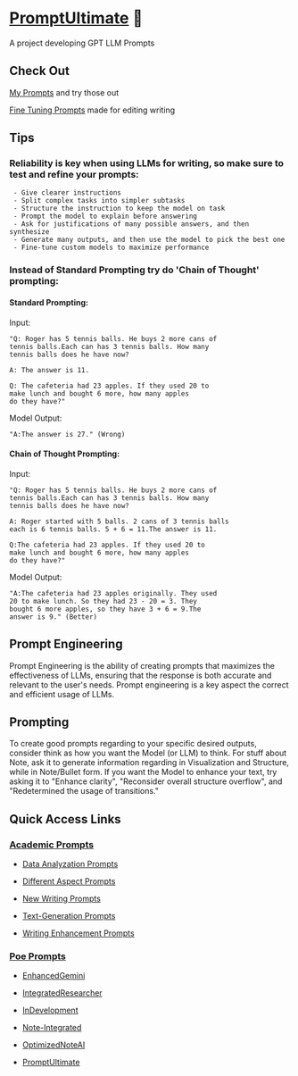 # [PromptUltimate](https://github.com/1mpactin6/PromptUltimate) 📝

 A project developing GPT LLM Prompts

## Check Out

[My Prompts](main/MyPrompts.md/) and try those out

[Fine Tuning Prompts](main/Fine%20Tuning%20Prompts.md/) made for editing writing

## Tips

### Reliability is key when using LLMs for writing, so make sure to test and refine your prompts:

```
 - Give clearer instructions
 - Split complex tasks into simpler subtasks
 - Structure the instruction to keep the model on task
 - Prompt the model to explain before answering
 - Ask for justifications of many possible answers, and then synthesize
 - Generate many outputs, and then use the model to pick the best one
 - Fine-tune custom models to maximize performance
```

### Instead of Standard Prompting try do 'Chain of Thought' prompting:

#### Standard Prompting:

Input:

```
"Q: Roger has 5 tennis balls. He buys 2 more cans of
tennis balls.Each can has 3 tennis balls. How many
tennis balls does he have now?

A: The answer is 11.

Q: The cafeteria had 23 apples. If they used 20 to
make lunch and bought 6 more, how many apples
do they have?"
```

Model Output:

```
"A:The answer is 27." (Wrong)
```

#### Chain of Thought Prompting:

Input:

```
"Q: Roger has 5 tennis balls. He buys 2 more cans of
tennis balls.Each can has 3 tennis balls. How many
tennis balls does he have now?

A: Roger started with 5 balls. 2 cans of 3 tennis balls
each is 6 tennis balls. 5 + 6 = 11.The answer is 11.

Q:The cafeteria had 23 apples. If they used 20 to
make lunch and bought 6 more, how many apples
do they have?"
```

Model Output:

```
"A:The cafeteria had 23 apples originally. They used
20 to make lunch. So they had 23 - 20 = 3. They
bought 6 more apples, so they have 3 + 6 = 9.The
answer is 9." (Better)
```

## Prompt Engineering

Prompt Engineering is the ability of creating prompts that maximizes the effectiveness of LLMs, ensuring that the response is both accurate and relevant to the user's needs. Prompt engineering is a key aspect the correct and efficient usage of LLMs.

## Prompting

To create good prompts regarding to your specific desired outputs, consider think as how you want the Model (or LLM) to think. For stuff about Note, ask it to generate information regarding in Visualization and Structure, while in Note/Bullet form. If you want the Model to enhance your text, try asking it to "Enhance clarity", "Reconsider overall structure overflow", and "Redetermined the usage of transitions."

## Quick Access Links

### [Academic Prompts](main/Academic%20Prompts/)

 - [Data Analyzation Prompts](main/Academic%20Prompts/Data%20Analyzation%20Prompts.md/)

 - [Different Aspect Prompts](main/Academic%20Prompts/Different%20Aspect%20Prompts.md/)

 - [New Writing Prompts](main/Academic%20Prompts/New%20Writing%20Prompts.md/)

 - [Text-Generation Prompts](main/Academic%20Prompts/Text-Generation%20Prompts.md/)

 - [Writing Enhancement Prompts](main/Academic%20Prompts/Writing%20Enhancement%20Prompts.md/)

### [Poe Prompts](main/Poe%20Prompts/)

 - [EnhancedGemini](main/Poe%20Prompts/EnhancedGemini.md)

 - [IntegratedResearcher](main/Poe%20Prompts/IntegratedResearcher.md)

 - [InDevelopment](main/Poe%20Prompts/InDevelopment.md)

 - [Note-Integrated](main/Poe%20Prompts/Note-Integrated.md)

 - [OptimizedNoteAI](main/Poe%20Prompts/OptimizedNoteAI.md)

 - [PromptUltimate](main/Poe%20Prompts/PromptUltimate.md)
